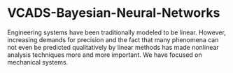 # VCADS-Bayesian-Neural-Networks
Engineering systems have been traditionally modeled to be linear. However, increasing demands for precision and the fact that many phenomena can not even be predicted qualitatively by linear methods has made nonlinear analysis techniques more and more important. We have focused on mechanical systems.
